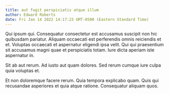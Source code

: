 ```yaml
---
title: aut fugit perspiciatis atque illum
author: Edward Roberts
date: Fri Jan 14 2022 14:17:23 GMT-0500 (Eastern Standard Time)
---
```

Qui ipsum qui. Consequatur consectetur est accusamus suscipit non hic quibusdam pariatur. Aliquam occaecati est perferendis omnis reiciendis et et. Voluptas occaecati et aspernatur eligendi ipsa velit. Qui qui praesentium sit accusamus magni quae et perspiciatis totam. Iure dicta aperiam iste aspernatur in.

 Sit ab aut rerum. Ad iusto aut quam dolores. Sed rerum cumque iure culpa quia voluptas et.

 Et non doloremque facere rerum. Quia tempora explicabo quam. Quis qui recusandae asperiores et quia atque ratione. Consequatur aliquam quos.